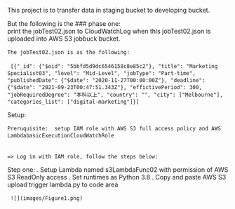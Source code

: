 
This project is to transfer data in staging bucket to developing bucket.

But the following is the ### phase one:  
  print the jobTest02.json to CloudWatchLog when this jobTest02.json is uploaded into AWS S3 jobbuck bucket.
  
    The jobTest02.json is as the following:
      
     [{"_id": {"$oid": "5bbfd5d9dc6546158c8e85c2"}, "title": "Marketing Specialist03", "level": "Mid-Level", "jobType": "Part-time", "publishedDate": {"$date": "2020-11-27T00:00:00Z"}, "deadline": {"$date": "2021-09-23T00:47:51.343Z"}, "effictivePeriod": 300, "jobRequiredDegree": "本科以上", "country": "", "city": ["Melbourne"], "categories_list": ["digital-marketing"]}]
     
     

Setup:

    Preruquisite:  setup IAM role with AWS S3 full access policy and AWS LambdabasicExecutionCloudWatchRole
    
    
    => Log in with IAM role, follow the steps below:
    
Step one: 
     . Setup Lambda named s3LambdaFunc02 with permission of AWS S3 ReadOnly access
     . Set runtimes as Python 3.8
     . Copy and paste AWS S3 upload trigger lambda.py to code area
     
     ![](images/Figure1.png)
     
     

